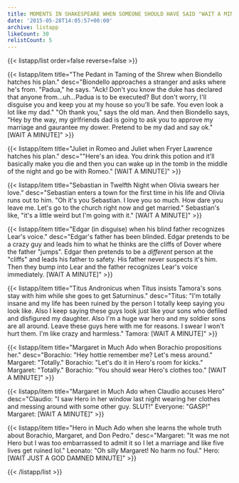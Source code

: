 ```yaml
---
title: MOMENTS IN SHAKESPEARE WHEN SOMEONE SHOULD HAVE SAID "WAIT A MINUTE"
date: '2015-05-28T14:05:57+00:00'
archive: listapp
likeCount: 30
relistCount: 5
---
```



{{< listapp/list order=false reverse=false >}}

   {{< listapp/item title="The Pedant in Taming of the Shrew when Biondello hatches his plan."
      desc="Biondello approaches a stranger and asks where he's from. \"Padua,\" he says. \"Ack! Don't you know the duke has declared that anyone from…uh…Padua is to be executed? But don't worry, I'll disguise you and keep you at my house so you'll be safe. You even look a lot like my dad.\" \"Oh thank you,\" says the old man. And then Biondello says, \"Hey by the way, my girlfriends dad is going to ask you to approve my marriage and gaurantee my dower. Pretend to be my dad and say ok.\" [WAIT A MINUTE]" >}}

   {{< listapp/item title="Juliet in Romeo and Juliet when Fryer Lawrence hatches his plan."
      desc="\"Here's an idea. You drink this potion and it'll basically make you die and then you can wake up in the tomb in the middle of the night and go be with Romeo.\" [WAIT A MINUTE]" >}}

   {{< listapp/item title="Sebastian in Twelfth Night when Olivia swears her love."
      desc="Sebastian enters a town for the first time in his life and Olivia runs out to him. \"Oh it's you Sebastian. I love you so much. How dare you leave me. Let's go to the church right now and get married.\" Sebastian's like, \"it's a little weird but I'm going with it.\" [WAIT A MINUTE]" >}}

   {{< listapp/item title="Edgar (in disguise) when his blind father recognizes Lear's voice."
      desc="Edgar's father has been blinded. Edgar pretends to be a crazy guy and leads him to what he thinks are the cliffs of Dover where the father \"jumps\". Edgar then pretends to be a *different* person at the \"cliffs\" and leads his father to safety. His father never suspects it's him. Then they bump into Lear and the father recognizes Lear's voice immediately. [WAIT A MINUTE]" >}}

   {{< listapp/item title="Titus Andronicus when Titus insists Tamora's sons stay with him while she goes to get Saturninus."
      desc="Titus: \"I'm totally insane and my life has been ruined by the person I totally keep saying you look like. Also I keep saying these guys look just like your sons who defiled and disfigured my daughter. Also I'm a huge war hero and my soldier sons are all around. Leave these guys here with me for reasons. I swear I won't hurt them. I'm like crazy and harmless.\" Tamora: [WAIT A MINUTE]" >}}

   {{< listapp/item title="Margaret in Much Ado when Borachio propositions her."
      desc="Borachio: \"Hey hottie remember me? Let's mess around.\" Margaret: \"Totally.\" Borachio: \"Let's do it in Hero's room for kicks.\" Margaret: \"Totally.\" Borachio: \"You should wear Hero's clothes too.\" [WAIT A MINUTE]" >}}

   {{< listapp/item title="Margaret in Much Ado when Claudio accuses Hero"
      desc="Claudio: \"I saw Hero in her window last night wearing her clothes and messing around with some other guy. SLUT!\" Everyone: \"GASP!\" Margaret: [WAIT A MINUTE]" >}}

   {{< listapp/item title="Hero in Much Ado when she learns the whole truth about Borachio, Margaret, and Don Pedro."
      desc="Margaret: \"It was me not Hero but I was too embarrassed to admit it so I let a marriage and like five lives get ruined lol.\" Leonato: \"Oh silly Margaret! No harm no foul.\" Hero: [WAIT JUST A GOD DAMNED MINUTE]" >}}

{{< /listapp/list >}}
